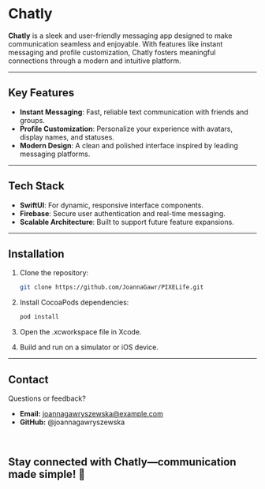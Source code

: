 # Chatly

**Chatly** is a sleek and user-friendly messaging app designed to make communication seamless and enjoyable. With features like instant messaging and profile customization, Chatly fosters meaningful connections through a modern and intuitive platform.

---

## Key Features

- **Instant Messaging**: Fast, reliable text communication with friends and groups.
- **Profile Customization**: Personalize your experience with avatars, display names, and statuses.
- **Modern Design**: A clean and polished interface inspired by leading messaging platforms.

---

## Tech Stack

- **SwiftUI**: For dynamic, responsive interface components.
- **Firebase**: Secure user authentication and real-time messaging.
- **Scalable Architecture**: Built to support future feature expansions.

---



## Installation

1. Clone the repository:
   ```bash
   git clone https://github.com/JoannaGawr/PIXELife.git

2. Install CocoaPods dependencies:
   ```bash
   pod install 


3. Open the .xcworkspace file in Xcode.
   
5. Build and run on a simulator or iOS device.

---

## Contact
Questions or feedback?

- **Email:** joannagawryszewska@example.com
- **GitHub:** @joannagawryszewska

<br>

## Stay connected with **Chatly**—communication made simple! 💬
